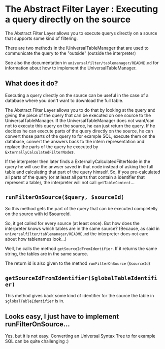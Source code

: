 The Abstract Filter Layer : Executing a query directly on the source
====================================================================

The Abstract Filter Layer allows you to execute querys directly on a source that supports some kind of filtering.

There are two methods in the IUniversalTableManager that are used to communicate the query to the "outside" (outside the interpreter)

See also the documentation in ``universalfilter/tablemanager/README.md`` for information about how to implement the UniversalTableManager.

What does it do?
----------------
Executing a query directly on the source can be useful in the case of a database where you don't want to download the full table.

The Abstract Filter Layer allows you to do that by looking at the query and giving the piece of the query that can be executed on one source to the UniversalTableManager.
If the UniversalTableManager does not want/can not to execute this query on the source, he can just return the query.
If he decides he can execute parts of the query directly on the source, 
he can convert those parts of the query to for example SQL, execute them on the database, 
convert the answers back to the intern representation and replace the parts of the query he executed by ``ExternallyCalculatedFilterNode``s.

If the interpreter then later finds a ExternallyCalculatedFilterNode in the query he will use the anwser saved in that node instead of asking the full table and calculating that part of the query himself.
So, if you pre-calculated all parts of the query (or at least all parts that contain a identifier that represent a table), the interpreter will not call ``getTableContent``...

``runFilterOnSource($query, $sourceId)``
----------------------------------------
So this method gets the part of the query that can be executed completelly on the source with id $sourceId.

So, it get called for every source (at least once). 
But how does the interpreter knows which tables are in the same source? 
(Because, as said in ``universalfilter/tablemanager/README.md`` the interpreter does not care about how tablenames look...)

Well, he calls the method ``getSourceIdFromIdentifier``. If it returns the same string, the tables are in the same source.

The return id is also given to the method ``runFilterOnSource`` (``$sourceId``)

``getSourceIdFromIdentifier($globalTableIdentifier)``
-----------------------------------------------------
This method gives back some kind of identifier for the source the table in ``$globalTableIdentifier`` is in.


Looks easy, I just have to implement runFilterOnSource...
---------------------------------------------------------
Yes, but it is not easy. Converting an Universal Syntax Tree to for example SQL can be quite challenging :)
